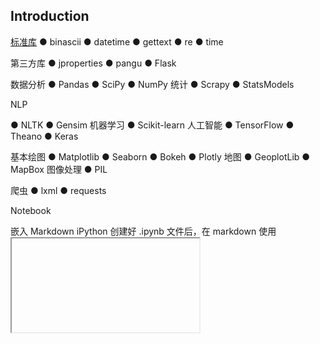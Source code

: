 ## Introduction


[标准库](https://docs.python.org/3/library/)
● binascii
● datetime
● gettext
● re
● time

第三方库
● jproperties
● pangu
● Flask

数据分析
● Pandas
● SciPy
● NumPy
统计
● Scrapy
● StatsModels

NLP

● NLTK
● Gensim
机器学习
● Scikit-learn
人工智能
● TensorFlow
● Theano
● Keras


基本绘图
● Matplotlib
● Seaborn
● Bokeh
● Plotly
地图
● GeoplotLib
● MapBox
图像处理
● PIL

爬虫
● lxml
● requests

Notebook

嵌入 Markdown
iPython 创建好 .ipynb 文件后，在 markdown 使用 <iframe> 标签，就可以将完成嵌入







## GC






## Links


